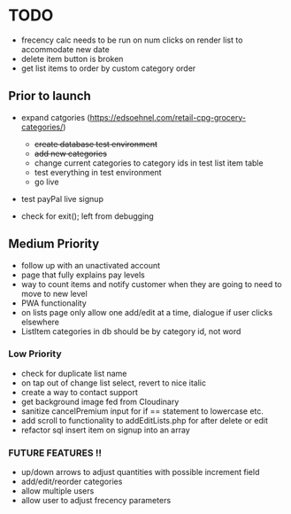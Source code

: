 # TODO

- frecency calc needs to be run on num clicks on render list to accommodate new date
- delete item button is broken
- get list items to order by custom category order

## Prior to launch

- expand catgories (https://edsoehnel.com/retail-cpg-grocery-categories/)
    - <s>create database test environment</s>
    - <s>add new categories</s>
    - change current categories to category ids in test list item table
    - test everything in test environment
    - go live

- test payPal live signup
- check for exit(); left from debugging
 
## Medium Priority

- follow up with an unactivated account
- page that fully explains pay levels
- way to count items and notify customer when they are going to need to move to new level
- PWA functionality
- on lists page only allow one add/edit at a time, dialogue if user clicks elsewhere
- ListItem categories in db should be by category id, not word

### Low Priority

- check for duplicate list name
- on tap out of change list select, revert to nice italic
- create a way to contact support
- get background image fed from Cloudinary
- sanitize cancelPremium input for if == statement to lowercase etc.
- add scroll to functionality to addEditLists.php for after delete or edit
- refactor sql insert item on signup into an array

### FUTURE FEATURES !!

- up/down arrows to adjust quantities with possible increment field
- add/edit/reorder categories
- allow multiple users
- allow user to adjust frecency parameters